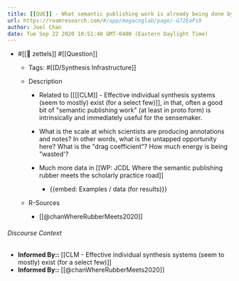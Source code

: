 ```yaml
---
title: [[QUE]] - What semantic publishing work is already being done by scholars in their scholarly workflows?
url: https://roamresearch.com/#/app/megacoglab/page/-G72EaPi9
author: Joel Chan
date: Tue Sep 22 2020 10:51:40 GMT-0400 (Eastern Daylight Time)
---
```


- #[[🌲 zettels]] #[[Question]]

    - Tags: #[[D/Synthesis Infrastructure]]

    - Description

        - Related to [[[[CLM]] - Effective individual synthesis systems (seem to mostly) exist (for a select few)]], in that, often a good bit of "semantic publishing work" (at least in proto form) is intrinsically and immediately useful for the sensemaker.

        - What is the scale at which scientists are producing annotations and notes? In other words, what is the untapped opportunity here? What is the "drag coefficient"? How much energy is being "wasted'?

        - Much more data in [[WP: JCDL Where the semantic publishing rubber meets the scholarly practice road]]

            - {{embed: Examples / data (for results)}}

    - R-Sources

        - [[@chanWhereRubberMeets2020]]

###### Discourse Context

- **Informed By::** [[CLM - Effective individual synthesis systems (seem to mostly) exist (for a select few)]]
- **Informed By::** [[@chanWhereRubberMeets2020]]
